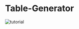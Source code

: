 # Table-Generator
![tutorial](https://user-images.githubusercontent.com/52013317/138690813-79643de4-3dfe-44ba-871a-f7b7632452bb.png)
